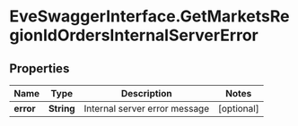 # EveSwaggerInterface.GetMarketsRegionIdOrdersInternalServerError

## Properties
Name | Type | Description | Notes
------------ | ------------- | ------------- | -------------
**error** | **String** | Internal server error message | [optional] 


